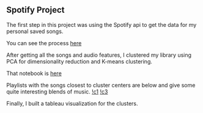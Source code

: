 ## Spotify Project

The first step in this project was using the Spotify api to get the data for my personal saved songs.  

You can see the process [here](./)

After getting all the songs and audio features, I clustered my library using PCA for dimensionality reduction and K-means clustering.

That notebook is [here](./Cluster_spotify.html)

Playlists with the songs closest to cluster centers are below and give some quite interesting blends of music.
[!c1](./clusters1+2.png)
[!c3](./clusters3+4.png)

Finally, I built a tableau visualization for the clusters.
